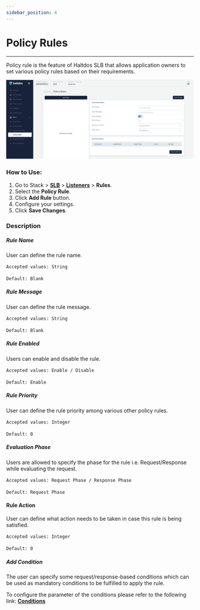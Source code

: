 ```yaml
---
sidebar_position: 4
---
```


# Policy Rules

---

Policy rule is the feature of Haltdos SLB that allows application owners to set various policy rules based on their  requirements. 

![Policy rule](/img/adc/v7/docs/policyrule.png)

### How to Use:

1. Go to Stack > [**SLB**](/enterprise/adc) > [**Listeners**](../listeners.md) > **Rules**.
2. Select the **Policy Rule**.
3. Click **Add Rule** button.
4. Configure your settings. 
5. Click **Save Changes**.

### Description

##### **Rule Name**

User can define the rule name.

    Accepted values: String

    Default: Blank 

##### **Rule Message**

User can define the rule message.

    Accepted values: String

    Default: Blank 

##### **Rule Enabled**

Users can enable and disable the rule.

    Accepted values: Enable / Disable

    Default: Enable 

##### **Rule Priority**

User can define the rule priority among various other policy rules.

    Accepted values: Integer

    Default: 0 

##### **Evaluation Phase**

Users are allowed to specify the phase for the rule i.e. Request/Response while evaluating the request.

    Accepted values: Request Phase / Response Phase

    Default: Request Phase 

#### Rule Action

User can define what action needs to be taken in case this rule is being satisfied.

    Accepted values: Integer

    Default: 0 

##### **Add Condition**

The user can specify some request/response-based conditions which can be used as mandatory conditions to be fulfilled to apply the rule.

To configure the parameter of the conditions please refer to the following link: [**Conditions**](/enterprise/adc/listeners/rules/conditions)
